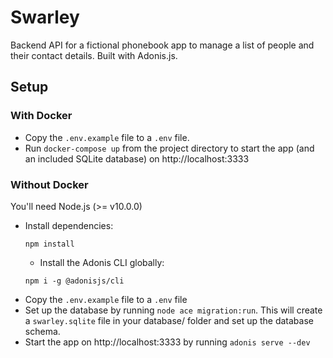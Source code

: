 # Swarley

Backend API for a fictional phonebook app to manage a list of people and their contact details. Built with Adonis.js.

## Setup 
### With Docker
- Copy the `.env.example` file to a `.env` file.
- Run `docker-compose up` from the project directory to start the app (and an included SQLite database) on http://localhost:3333


### Without Docker
You'll need Node.js (>= v10.0.0)

- Install dependencies:
  ```
  npm install
  ```
  - Install the Adonis CLI globally:
  ```
  npm i -g @adonisjs/cli
  ```
- Copy the `.env.example` file to a `.env` file
- Set up the database by running `node ace migration:run`. This will create a `swarley.sqlite` file in your database/ folder and set up the database schema.
- Start the app on http://localhost:3333 by running `adonis serve --dev`